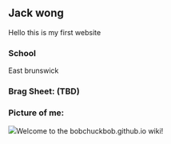 ## Jack wong

Hello this is my first website

### School
East brunswick
### Brag Sheet: (TBD)

### Picture of me:
![](https://www.nj.com/resizer/MqKQkZMcHmbaTPcJDVkq8Eoqv84=/450x0/smart/hssn-media.advance.net/NJ.com/news/384c6c71d4446796e1a3e15e185d8402/1ax243_0c3c_9.jpg)Welcome to the bobchuckbob.github.io wiki!


